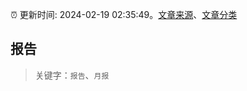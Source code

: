 :alarm_clock: 更新时间: 2024-02-19 02:35:49。[文章来源](/README.md)、[文章分类](/TAGS.md)

## 报告


> 关键字：`报告`、`月报`




